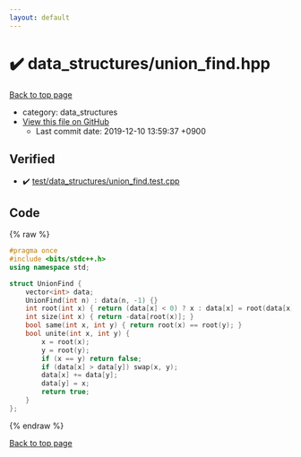```yaml
---
layout: default
---
```


<!-- mathjax config similar to math.stackexchange -->
<script type="text/javascript" async
  src="https://cdnjs.cloudflare.com/ajax/libs/mathjax/2.7.5/MathJax.js?config=TeX-MML-AM_CHTML">
</script>
<script type="text/x-mathjax-config">
  MathJax.Hub.Config({
    TeX: { equationNumbers: { autoNumber: "AMS" }},
    tex2jax: {
      inlineMath: [ ['$','$'] ],
      processEscapes: true
    },
    "HTML-CSS": { matchFontHeight: false },
    displayAlign: "left",
    displayIndent: "2em"
  });
</script>

<script type="text/javascript" src="https://cdnjs.cloudflare.com/ajax/libs/jquery/3.4.1/jquery.min.js"></script>
<script src="https://cdn.jsdelivr.net/npm/jquery-balloon-js@1.1.2/jquery.balloon.min.js" integrity="sha256-ZEYs9VrgAeNuPvs15E39OsyOJaIkXEEt10fzxJ20+2I=" crossorigin="anonymous"></script>
<script type="text/javascript" src="../../assets/js/copy-button.js"></script>
<link rel="stylesheet" href="../../assets/css/copy-button.css" />


# :heavy_check_mark: data_structures/union_find.hpp
<a href="../../index.html">Back to top page</a>

* category: data_structures
* <a href="{{ site.github.repository_url }}/blob/master/data_structures/union_find.hpp">View this file on GitHub</a>
    - Last commit date: 2019-12-10 13:59:37 +0900




## Verified
* :heavy_check_mark: <a href="../../verify/test/data_structures/union_find.test.cpp.html">test/data_structures/union_find.test.cpp</a>


## Code
{% raw %}
```cpp
#pragma once
#include <bits/stdc++.h>
using namespace std;

struct UnionFind {
    vector<int> data;
    UnionFind(int n) : data(n, -1) {}
    int root(int x) { return (data[x] < 0) ? x : data[x] = root(data[x]); }
    int size(int x) { return -data[root(x)]; }
    bool same(int x, int y) { return root(x) == root(y); }
    bool unite(int x, int y) {
        x = root(x);
        y = root(y);
        if (x == y) return false;
        if (data[x] > data[y]) swap(x, y);
        data[x] += data[y];
        data[y] = x;
        return true;
    }
};
```
{% endraw %}

<a href="../../index.html">Back to top page</a>

